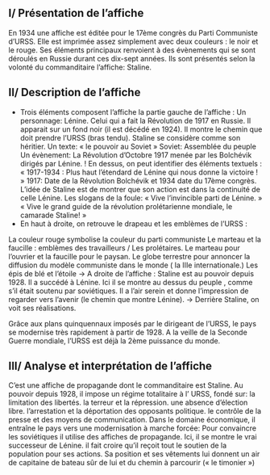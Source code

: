 ## I/ Présentation de l’affiche
  En 1934 une affiche est éditée pour le 17ème congrès du Parti Communiste d’URSS. Elle est imprimée assez simplement avec deux couleurs : le noir et le rouge.
  Ses éléments principaux renvoient à des évènements qui se sont déroulés en Russie durant ces dix-sept années. Ils sont présentés selon la volonté du commanditaire l’affiche: Staline.


## II/ Description de l’affiche
  * Trois éléments composent l’affiche la partie gauche de l’affiche :
  Un personnage: Lénine. Celui qui a fait la Révolution de 1917 en Russie. Il apparait sur un fond noir (il est décédé en 1924). Il montre le chemin que doit prendre l’URSS (bras tendu). Staline se considère comme son héritier.
  Un texte: « le pouvoir au Soviet » Soviet: Assemblée du peuple
  Un évènement: La Révolution d’Octobre 1917 menée par les Bolchévik dirigés par Lénine. ! En dessus, on peut identifier des éléments textuels : « 1917-1934 : Plus haut l’étendard de Lénine qui nous donne la victoire ! »
  1917: Date de la Révolution Bolchévik et 1934 date du 17ème congrès. L’idée de Staline est de montrer que son action est dans la continuité de celle Lénine.
  Les slogans de la foule: « Vive l’invincible parti de Lénine. » « Vive le grand guide de la révolution prolétarienne mondiale, le camarade Staline! »
  * En haut à droite, on retrouve le drapeau et les emblèmes de l’URSS :


  La couleur rouge symbolise la couleur du parti communiste
  Le marteau et la faucille : emblèmes des travailleurs / Les prolétaires. Le marteau pour l’ouvrier et la faucille pour le paysan.
  Le globe terrestre pour annoncer la diffusion du modèle communiste dans le monde ( la IIIe internationale.)
  Les épis de blé et l’étoile
  -> A droite de l’affiche :
  Staline est au pouvoir depuis 1928. Il a succédé à Lénine.
  Ici il se montre au dessus du peuple , comme s’il était soutenu par soviétiques.
  Il a l’air serein et donne l’impression de regarder vers l’avenir (le chemin que montre Lénine).
  -> Derrière Staline, on voit ses réalisations.


  Grâce aux plans quinquennaux imposés par le dirigeant de l’URSS, le pays se modernise très rapidement à partir de 1928. A la veille de la Seconde Guerre mondiale, l’URSS est déjà la 2ème puissance du monde.


## III/ Analyse et interprétation de l’affiche
  C’est une affiche de propagande dont le commanditaire est Staline. Au pouvoir depuis 1928, il impose un régime totalitaire à l’ URSS, fondé sur:
  la limitation des libertés.
  la terreur et la répression.
  une absence d’élection libre.
  l’arrestation et la déportation des opposants politique.
  le contrôle de la presse et des moyens de communication. Dans le domaine économique, il entraîne le pays vers une modernisation à marche forcée: Pour convaincre les soviétiques il utilise des affiches de propagande. Ici,
  il se montre le vrai successeur de Lénine.
  il fait croire qu’il reçoit tout le soutien de la population pour ses actions. Sa position et ses vêtements lui donnent un air de capitaine de bateau sûr de lui et du chemin à parcourir (« le timonier »)
